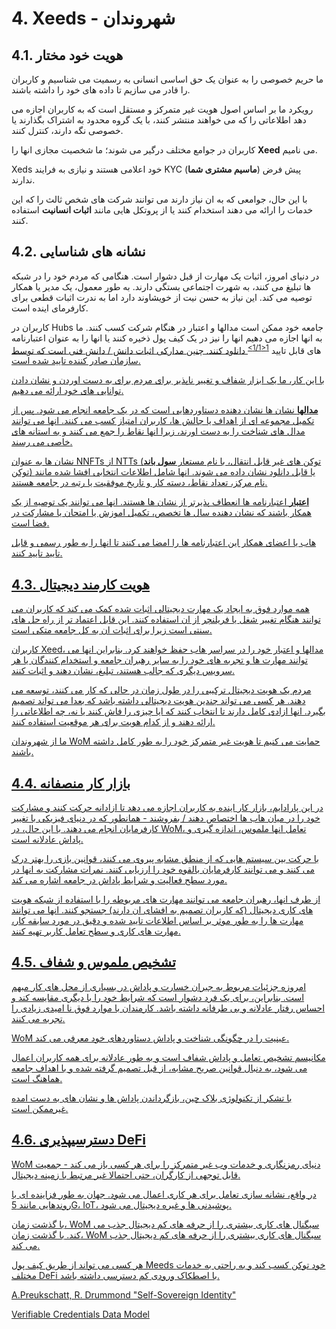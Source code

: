 # 4. Xeeds - شهروندان

## 4.1. هویت خود مختار

ما حریم خصوصی را به عنوان یک حق اساسی انسانی به رسمیت می شناسیم و کاربران را قادر می سازیم تا داده های خود را داشته باشند.

رویکرد ما بر اساس اصول هویت غیر متمرکز و مستقل است که به کاربران اجازه می دهد اطلاعاتی را که می خواهند منتشر کنند، با یک گروه محدود به اشتراک بگذارند یا خصوصی نگه دارند، کنترل کنند.

کاربران در جوامع مختلف درگیر می شوند؛ ما شخصیت مجازی انها را **__Xeed__** می نامیم.

Xeds خود اعلامی هستند و نیازی به فرایند KYC پیش فرض (__ماسیم مشتری شما__) ندارند.

با این حال، جوامعی که به ان نیاز دارند می توانند شرکت های شخص ثالث را که این خدمات را ارائه می دهند استخدام کنند یا از پروتکل هایی مانند __اثبات انسانیت__ استفاده کنند.

## 4.2. نشانه های شناسایی

در دنیای امروز، اثبات یک مهارت از قبل دشوار است. هنگامی که مردم خود را در شبکه ها تبلیغ می کنند، به شهرت اجتماعی بستگی دارند. به طور معمول، یک مدیر یا همکار توصیه می کند. این نیاز به حسن نیت از خویشاوند دارد اما به ندرت اثبات قطعی برای کارفرمای اینده است.

کاربران در Hubs جامعه خود ممکن است مدالها و اعتبار در هنگام شرکت کسب کنند. ما به انها اجازه می دهیم انها را نیز در یک کیف پول ذخیره کنند یا انها را به عنوان اعتبارنامه های قابل تایید <sup id="fnref:7"><a href="#fn:7" class="footnote-ref">1<1/1></sup><fnref target="8" /> دانلود کنند. چنین مدارکی اثبات دانش / دانش فنی است که توسط سازمان صادر کننده تایید شده است.</p> 

<p spaces-before="0">
  با این کار، ما یک ابزار شفاف و تغییر ناپذیر برای مردم برای به دست اوردن و نشان دادن توانایی های خود ارائه می دهیم.
</p>

<p spaces-before="0">
  <strong x-id="1">مدالها</strong> نشان ها نشان دهنده دستاوردهایی است که در یک جامعه انجام می شود. پس از تکمیل مجموعه ای از اهداف یا چالش ها، کاربران امتیاز کسب می کنند. انها می توانند مدال های شناخت را به دست اورند، زیرا انها نقاط را جمع می کنند و به استانه های خاصی می رسند.
</p>

<p spaces-before="0">
  نشان ها به عنوان NNFTs از NTTs (توکن های غیر قابل انتقال، با نام مستعار <strong x-id="2">سول باند</strong> توکن) یا قابل دانلود نشان داده می شوند. انها شامل اطلاعات انتخابی افشا شده مانند نام مرکز، تعداد نقاط، دسته کار و تاریخ موفقیت یا رتبه در جامعه هستند.
</p>

<p spaces-before="0">
  <strong x-id="1">اعتبار</strong> اعتبارنامه ها انعطاف پذیرتر از نشان ها هستند. انها می توانند یک توصیه از یک همکار باشند که نشان دهنده سال ها تخصص، تکمیل اموزش یا امتحان یا مشارکت در فضا است.
</p>

<p spaces-before="0">
  هاب یا اعضای همکار این اعتبارنامه ها را امضا می کنند تا انها را به طور رسمی و قابل تایید تایید کنند.
</p>

<h2 spaces-before="0">
  4.3. هویت کارمند دیجیتال
</h2>

<p spaces-before="0">
  همه موارد فوق به ایجاد یک مهارت دیجیتالی اثبات شده کمک می کند که کاربران می توانند هنگام تغییر شغل یا فریلنچر از ان استفاده کنند. این قابل اعتماد تر از راه حل های سنتی است زیرا برای اثبات ان به کل جامعه متکی است.
</p>

<p spaces-before="0">
  کاربران Xeed، مدالها و اعتبار خود را در سراسر هاب حفظ خواهند کرد. بنابراین انها می توانند مهارت ها و تجربه های خود را به سایر رهبران جامعه و استخدام کنندگان یا هر سرویس دیگری که جالب هستند، تبلیغ، نشان دهند و اثبات کنند.
</p>

<p spaces-before="0">
  مردم یک هویت دیجیتال ترکیبی را در طول زمان در حالی که کار می کنند، توسعه می دهند. هر کسی می تواند چندین هویت دیجیتالی داشته باشد که بعدا می تواند تصمیم بگیرد. انها ازادی کامل دارند تا انتخاب کنند که ایا چیزی را فاش کنند یا نه، چه اطلاعاتی را ارائه دهند و از کدام هویت برای هر موقعیت استفاده کنند.
</p>

<p spaces-before="0">
  ما از شهروندان WoM حمایت می کنیم تا هویت غیر متمرکز خود را به طور کامل داشته باشند.
</p>

<h2 spaces-before="0">
  4.4. بازار کار منصفانه
</h2>

<p spaces-before="0">
  در این پارادایم، بازار کار اینده به کاربران اجازه می دهد تا ازادانه حرکت کنند و مشارکت خود را در میان هاب ها اختصاص دهند / بفروشند - همانطور که در دنیای فیزیکی با تغییر کارفرمایان انجام می دهند. با این حال، در WoM، تعامل انها ملموس، اندازه گیری و پاداش عادلانه است.
</p>

<p spaces-before="0">
  با حرکت بین سیستم هایی که از منطق مشابه پیروی می کنند، قوانین بازی را بهتر درک می کنند و می توانند کارفرمایان بالقوه خود را ارزیابی کنند. نمرات مشارکت به انها در مورد سطح فعالیت و شرایط پاداش در جامعه اشاره می کند.
</p>

<p spaces-before="0">
  از طرف انها، رهبران جامعه می توانند مهارت های مربوطه را با استفاده از شبکه هویت های کاری دیجیتال (که کاربران تصمیم به افشای ان دارند) جستجو کنند. انها می توانند مهارت ها را به طور موثر بر اساس اطلاعات تایید شده و دقیق در مورد سابقه کار، مهارت های کاری و سطح تعامل کاربر تهیه کنند.
</p>

<h2 spaces-before="0">
  4.5. تشخیص ملموس و شفاف
</h2>

<p spaces-before="0">
  امروزه جزئیات مربوط به جبران خسارت و پاداش در بسیاری از محل های کار مبهم است. بنابراین، برای یک فرد دشوار است که شرایط خود را با دیگری مقایسه کند و احساس رفتار عادلانه و بی طرفانه داشته باشد. کارمندان با موارد فوق نا امیدی زیادی را تجربه می کنند.
</p>

<p spaces-before="0">
  WoM عینیت را در چگونگی شناخت و پاداش دستاوردهای خود معرفی می کند.
</p>

<p spaces-before="0">
  مکانیسم تشخیص تعامل و پاداش شفاف است و به طور عادلانه برای همه کاربران اعمال می شود، به دنبال قوانین صریح مشابه، از قبل تصمیم گرفته شده و با اهداف جامعه هماهنگ است.
</p>

<p spaces-before="0">
  با تشکر از تکنولوژی بلاک چین، بازگرداندن پاداش ها و نشان های به دست امده غیرممکن است.
</p>

<h2 spaces-before="0">
  4.6. دسترسیپذیری DeFi
</h2>

<p spaces-before="0">
  WoM دنیای رمزنگاری و خدمات وب غیر متمرکز را برای هر کسی باز می کند - جمعیت قابل توجهی از کارگران، حتی احتمالا غیر مرتبط با زمینه دیجیتال.
</p>

<p spaces-before="0">
  در واقع، نشانه سازی تعامل برای هر کاری اعمال می شود. جهان به طور فزاینده ای با روندهایی مانند 5G، IoT، پوشیدنی ها و غیره دیجیتال می شود.
</p>

<p spaces-before="0">
  با گذشت زمان، WoM سیگنال های کاری بیشتری را از حرفه های کم دیجیتال جذب می کند. با گذشت زمان، WoM سیگنال های کاری بیشتری را از حرفه های کم دیجیتال جذب می کند.
</p>

<p spaces-before="0">
  هر کسی می تواند از طریق کیف پول Meeds خود توکن کسب کند و به راحتی به خدمات مختلف DeFi با اصطکاک ورودی کم دسترسی داشته باشد.
</p>

<footnotes>
  <fn name="7" spaces-before="0">
    <p spaces-before="0">
      A.Preukschatt, R. Drummond "Self-Sovereign Identity"
    </p>
  </fn>
  
  <fn name="8" spaces-before="0">
    <p spaces-before="0">
      Verifiable Credentials Data Model
    </p>
  </fn>
</footnotes>
